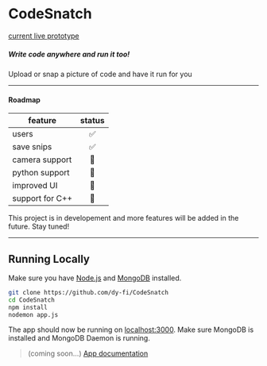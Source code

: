 # CodeSnatch
[current live prototype](https://codesnatch.herokuapp.com/)

##### Write code anywhere and run it too!

Upload or snap a picture of code and have it run for you


-----

#### Roadmap

| feature           | status                    |
|-------------------|:-------------------------:|
| users             | :white_check_mark:        |
| save snips        | :white_check_mark:        |
| camera support    | :small_orange_diamond:    |
| python support    | :small_orange_diamond:    |
| improved UI       | :small_orange_diamond:    |
| support for C++   | :small_orange_diamond:    |


This project is in developement and more features will be added in the future.  Stay tuned!

-----

## Running Locally
Make sure you have [Node.js](http://nodejs.org/) and [MongoDB](https://www.mongodb.com/) installed.

```sh
git clone https://github.com/dy-fi/CodeSnatch
cd CodeSnatch
npm install
nodemon app.js
```
The app should now be running on [localhost:3000](http://localhost:3000/). Make sure MongoDB is installed and MongoDB Daemon is running.

> (coming soon...)
> [App documentation](https://dy-fi.github.io/CodeSnatch/#/)
